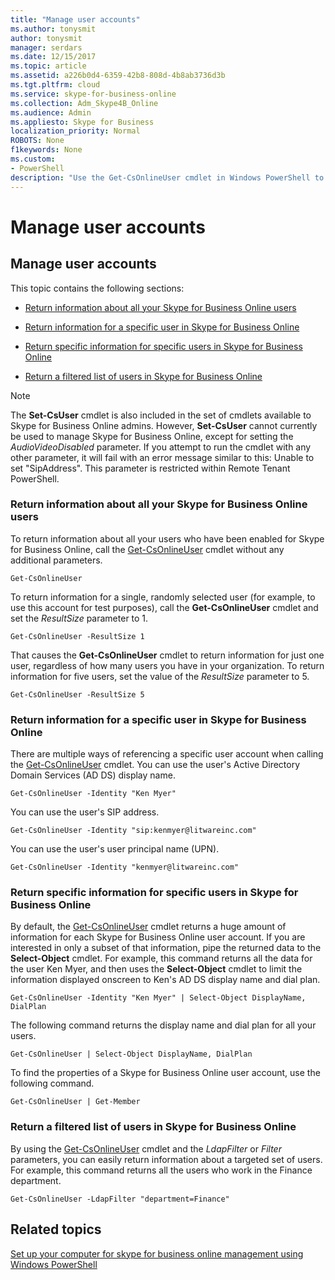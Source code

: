 ```yaml
---
title: "Manage user accounts"
ms.author: tonysmit
author: tonysmit
manager: serdars
ms.date: 12/15/2017
ms.topic: article
ms.assetid: a226b0d4-6359-42b8-808d-4b8ab3736d3b
ms.tgt.pltfrm: cloud
ms.service: skype-for-business-online
ms.collection: Adm_Skype4B_Online
ms.audience: Admin
ms.appliesto: Skype for Business
localization_priority: Normal
ROBOTS: None
f1keywords: None
ms.custom:
- PowerShell
description: "Use the Get-CsOnlineUser cmdlet in Windows PowerShell to get information about your organization's Skype for Business Online users."
---
```


# Manage user accounts

## Manage user accounts

This topic contains the following sections:
  
- [Return information about all your Skype for Business Online users](manage-user-accounts.md#BKMKReturnInfoAboutAllUsers)
    
- [Return information for a specific user in Skype for Business Online](manage-user-accounts.md#BKMKReturnInfoSpecificUser)
    
- [Return specific information for specific users in Skype for Business Online](manage-user-accounts.md#BKMKReturninfoSpecificUsers)
    
- [Return a filtered list of users in Skype for Business Online ](manage-user-accounts.md#BKMKReturnFilteredListofUsers)
    
> [!NOTE]
> The **Set-CsUser** cmdlet is also included in the set of cmdlets available to Skype for Business Online admins. However, **Set-CsUser** cannot currently be used to manage Skype for Business Online, except for setting the _AudioVideoDisabled_ parameter. If you attempt to run the cmdlet with any other parameter, it will fail with an error message similar to this: Unable to set "SipAddress". This parameter is restricted within Remote Tenant PowerShell.
  
### Return information about all your Skype for Business Online users
<a name="BKMKReturnInfoAboutAllUsers"> </a>

To return information about all your users who have been enabled for Skype for Business Online, call the [Get-CsOnlineUser](https://go.microsoft.com/fwlink/p/?linkid=849603) cmdlet without any additional parameters.
  
```
Get-CsOnlineUser
```

To return information for a single, randomly selected user (for example, to use this account for test purposes), call the **Get-CsOnlineUser** cmdlet and set the _ResultSize_ parameter to 1.
  
```
Get-CsOnlineUser -ResultSize 1
```

That causes the **Get-CsOnlineUser** cmdlet to return information for just one user, regardless of how many users you have in your organization. To return information for five users, set the value of the _ResultSize_ parameter to 5.
  
```
Get-CsOnlineUser -ResultSize 5
```

### Return information for a specific user in Skype for Business Online
<a name="BKMKReturnInfoSpecificUser"> </a>

There are multiple ways of referencing a specific user account when calling the [Get-CsOnlineUser](https://go.microsoft.com/fwlink/p/?linkid=849603) cmdlet. You can use the user's Active Directory Domain Services (AD DS) display name.
  
```
Get-CsOnlineUser -Identity "Ken Myer"
```

You can use the user's SIP address.
  
```
Get-CsOnlineUser -Identity "sip:kenmyer@litwareinc.com"
```

You can use the user's user principal name (UPN).
  
```
Get-CsOnlineUser -Identity "kenmyer@litwareinc.com"
```

### Return specific information for specific users in Skype for Business Online
<a name="BKMKReturninfoSpecificUsers"> </a>

By default, the [Get-CsOnlineUser](http://technet.microsoft.com/library/2bfafd70-a7d9-4308-a353-5ecf44249b53.aspx) cmdlet returns a huge amount of information for each Skype for Business Online user account. If you are interested in only a subset of that information, pipe the returned data to the **Select-Object** cmdlet. For example, this command returns all the data for the user Ken Myer, and then uses the **Select-Object** cmdlet to limit the information displayed onscreen to Ken's AD DS display name and dial plan.
  
```
Get-CsOnlineUser -Identity "Ken Myer" | Select-Object DisplayName, DialPlan
```

The following command returns the display name and dial plan for all your users.
  
```
Get-CsOnlineUser | Select-Object DisplayName, DialPlan
```

To find the properties of a Skype for Business Online user account, use the following command.
  
```
Get-CsOnlineUser | Get-Member
```

### Return a filtered list of users in Skype for Business Online
<a name="BKMKReturnFilteredListofUsers"> </a>

By using the [Get-CsOnlineUser](https://go.microsoft.com/fwlink/p/?linkid=849603) cmdlet and the _LdapFilter_ or _Filter_ parameters, you can easily return information about a targeted set of users. For example, this command returns all the users who work in the Finance department.
  
```
Get-CsOnlineUser -LdapFilter "department=Finance"
```

## Related topics
[Set up your computer for skype for business online management using Windows PowerShell](set-up-your-computer-for-windows-powershell.md)
